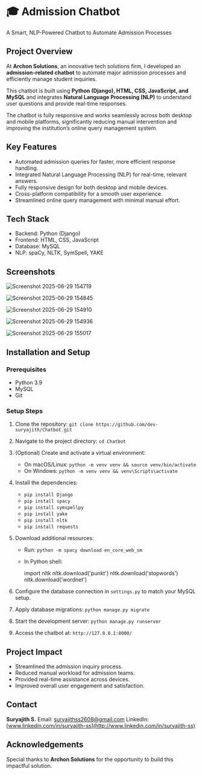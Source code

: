 # 🎓 Admission Chatbot

A Smart, NLP-Powered Chatbot to Automate Admission Processes

## Project Overview

At **Archon Solutions**, an innovative tech solutions firm, I developed an **admission-related chatbot** to automate major admission processes and efficiently manage student inquiries.

This chatbot is built using **Python (Django), HTML, CSS, JavaScript, and MySQL** and integrates **Natural Language Processing (NLP)** to understand user questions and provide real-time responses.

The chatbot is fully responsive and works seamlessly across both desktop and mobile platforms, significantly reducing manual intervention and improving the institution’s online query management system.

## Key Features

* Automated admission queries for faster, more efficient response handling.
* Integrated Natural Language Processing (NLP) for real-time, relevant answers.
* Fully responsive design for both desktop and mobile devices.
* Cross-platform compatibility for a smooth user experience.
* Streamlined online query management with minimal manual effort.

## Tech Stack

* Backend: Python (Django)
* Frontend: HTML, CSS, JavaScript
* Database: MySQL
* NLP: spaCy, NLTK, SymSpell, YAKE

## Screenshots

![Screenshot 2025-06-29 154719](https://github.com/user-attachments/assets/2723fa80-c7cc-495e-9f24-85b5f5ef298f)

![Screenshot 2025-06-29 154845](https://github.com/user-attachments/assets/4f480477-d3dd-4712-b49e-9de517b764db)

![Screenshot 2025-06-29 154910](https://github.com/user-attachments/assets/34a8e8b4-147c-491e-bf3e-6ddc0ac3d395)

![Screenshot 2025-06-29 154936](https://github.com/user-attachments/assets/7e43cc3a-0d30-47e1-9587-3a24529405f7)

![Screenshot 2025-06-29 155017](https://github.com/user-attachments/assets/d3c218db-9318-431e-b24a-c1a6137148f7)


## Installation and Setup

### Prerequisites

* Python 3.9
* MySQL
* Git

### Setup Steps

1. Clone the repository:
   `git clone https://github.com/dev-suryajith/Chatbot.git`

2. Navigate to the project directory:
   `cd Chatbot`

3. (Optional) Create and activate a virtual environment:

   * On macOS/Linux:
     `python -m venv venv && source venv/bin/activate`
   * On Windows:
     `python -m venv venv && venv\Scripts\activate`

4. Install the dependencies:

   * `pip install Django`
   * `pip install spacy`
   * `pip install symspellpy`
   * `pip install yake`
   * `pip install nltk`
   * `pip install requests`

5. Download additional resources:

   * Run: `python -m spacy download en_core_web_sm`
   * In Python shell:

     import nltk
     nltk.download('punkt')
     nltk.download('stopwords')
     nltk.download('wordnet')

6. Configure the database connection in `settings.py` to match your MySQL setup.

7. Apply database migrations:
   `python manage.py migrate`

8. Start the development server:
   `python manage.py runserver`

9. Access the chatbot at:
   `http://127.0.0.1:8000/`

## Project Impact

* Streamlined the admission inquiry process.
* Reduced manual workload for admission teams.
* Provided real-time assistance across devices.
* Improved overall user engagement and satisfaction.

## Contact

**Suryajith S.**
Email: [suryajithss2608@gmail.com](mailto:suryajithss2608@gmail.com)
LinkedIn: [www.linkedin.com/in/suryajith-ss](http://www.linkedin.com/in/suryajith-ss)

## Acknowledgements

Special thanks to **Archon Solutions** for the opportunity to build this impactful solution.
